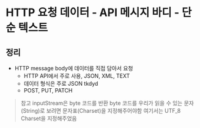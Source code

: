 # HTTP 요청 데이터 - API 메시지 바디 - 단순 텍스트

## 정리

- HTTP message body에 데이터를 직접 담아서 요청
  - HTTP API에서 주로 사용, JSON, XML, TEXT
  - 데이터 형식은 주로 JSON tkdyd
  - POST, PUT, PATCH

> 참고
> inputStream은 byte 코드를 반환
> byte 코드를 우리가 읽을 수 있는 문자(String)로 보려면 문자표(Charset)을 지정해주어야함
> 여기서는 UTF_8 Charset을 지정해주었음

